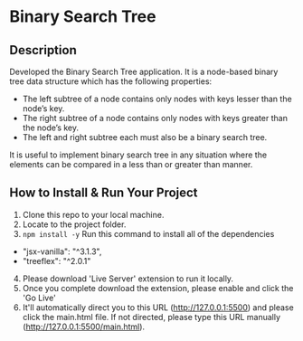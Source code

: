 # Binary Search Tree

## Description
Developed the Binary Search Tree application. It is a node-based binary tree data structure which has the following properties:
- The left subtree of a node contains only nodes with keys lesser than the node’s key.
- The right subtree of a node contains only nodes with keys greater than the node’s key.
- The left and right subtree each must also be a binary search tree.

It is useful to implement binary search tree in any situation where the elements can be compared in a less than or greater than manner.

## How to Install & Run Your Project
1. Clone this repo to your local machine.
2. Locate to the project folder.
3. `npm install -y` Run this command to install all of the dependencies
  - "jsx-vanilla": "^3.1.3",
  - "treeflex": "^2.0.1"
4. Please download 'Live Server' extension to run it locally.
5. Once you complete download the extension, please enable and click the 'Go Live'
6. It'll automatically direct you to this URL (http://127.0.0.1:5500) and please click the main.html file. If not directed, please type this URL manually (http://127.0.0.1:5500/main.html).
